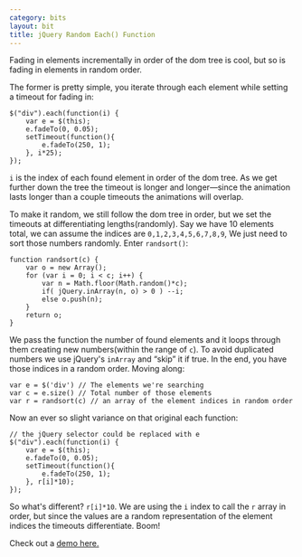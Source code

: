 ```yaml
---
category: bits
layout: bit
title: jQuery Random Each() Function
---
```


<p class="big">Fading in elements incrementally in order of the dom tree is cool, but so is fading in elements in random order.</p>

The former is pretty simple, you iterate through each element while setting a timeout for fading in:

    $("div").each(function(i) {
        var e = $(this);
        e.fadeTo(0, 0.05);
        setTimeout(function(){
            e.fadeTo(250, 1);
        }, i*25);
    });

`i` is the index of each found element in order of the dom tree. As we get further down the tree the timeout is longer and longer—since the animation lasts longer than a couple timeouts the animations will overlap.

To make it random, we still follow the dom tree in order, but we set the timeouts at differentiating lengths(randomly). Say we have 10 elements total, we can assume the indices are `0,1,2,3,4,5,6,7,8,9`, We just need to sort those numbers randomly. Enter `randsort()`:


    function randsort(c) {
        var o = new Array();
        for (var i = 0; i < c; i++) {
            var n = Math.floor(Math.random()*c);
            if( jQuery.inArray(n, o) > 0 ) --i;
            else o.push(n);
        }
        return o;
    }

We pass the function the number of found elements and it loops through them creating new numbers(within the range of `c`). To avoid duplicated numbers we use jQuery's `inArray` and “skip” it if true. In the end, you have those indices in a random order. Moving along:

    var e = $('div') // The elements we're searching
    var c = e.size() // Total number of those elements
    var r = randsort(c) // an array of the element indices in random order

Now an ever so slight variance on that original each function:

    // the jQuery selector could be replaced with e
    $("div").each(function(i) {
        var e = $(this);
        e.fadeTo(0, 0.05);
        setTimeout(function(){
            e.fadeTo(250, 1);
        }, r[i]*10);
    });

So what's different? `r[i]*10`. We are using the `i` index to call the `r` array in order, but since the values are a random representation of the element indices the timeouts differentiate. Boom!

Check out a <a href="http://staydecent.nfshost.com/demos/js/randomeach.htm">demo here.</a>